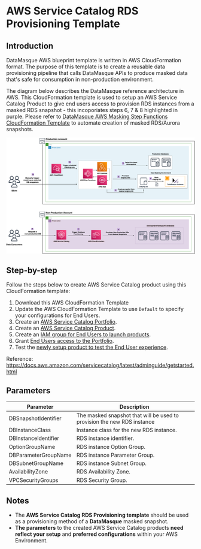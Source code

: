 # AWS Service Catalog RDS Provisioning Template

## Introduction

DataMasque AWS blueprint template is written in AWS CloudFormation format. The purpose of this template is to create a reusable data provisioning pipeline that calls DataMasque APIs to produce masked data that's safe for consumption in non-production environment.

The diagram below describes the DataMasque reference architecture in AWS.  This CloudFormation template is used to setup an AWS Service Catalog Product to give end users access to provision RDS instances from a masked RDS snapshot - this incoporiates steps 6, 7 & 8 highlighted in purple.  Please refer to [DataMasque AWS Masking Step Functions CloudFormation Template](https://github.com/datamasque/DataMasque-AWS-masking-stepfunctions-blueprint) to automate creation of masked RDS/Aurora snapshots.

![Reference deployment](reference_deployment.png "Reference deployment")

## Step-by-step
Follow the steps below to create AWS Service Catalog product using this CloudFormation template:

1. Download this AWS CloudFormation Template
2. Update the AWS CloudFormation Template to use `Default` to specify  your configurations for End Users.  
2. Create an [AWS Service Catalog Portfolio](https://docs.aws.amazon.com/servicecatalog/latest/adminguide/getstarted-portfolio.html).
3. Create an [AWS Service Catalog Product](https://docs.aws.amazon.com/servicecatalog/latest/adminguide/getstarted-product.html).
4. Create an [IAM group for End Users to launch products](https://docs.aws.amazon.com/servicecatalog/latest/adminguide/getstarted-iamenduser.html).
5. Grant [End Users access to the Portfolio](https://docs.aws.amazon.com/servicecatalog/latest/adminguide/getstarted-deploy.html).
6. Test the [newly setup product to test the End User experience](https://docs.aws.amazon.com/servicecatalog/latest/adminguide/getstarted-verify.html).

Reference: https://docs.aws.amazon.com/servicecatalog/latest/adminguide/getstarted.html

## Parameters

| Parameter              | Description                                                             |
|------------------------|-------------------------------------------------------------------------|
| DBSnapshotIdentifier   | The masked snapshot that will be used to provision the new RDS instance |
| DBInstanceClass        | Instance class for the new RDS instance.                                |
| DBInstanceIdentifier   | RDS instance identifier.                                                |
| OptionGroupName        | RDS instance Option Group.                                              |
| DBParameterGroupName   | RDS instance Parameter Group.                                           |
| DBSubnetGroupName      | RDS instance Subnet Group.                                              |
| AvailabilityZone       | RDS Availability Zone.                                                  |
| VPCSecurityGroups      | RDS Security Group.                                                     |

## Notes

- The **AWS Service Catalog RDS Provisioning template** should be used as a provisioning method of a **DataMasque** masked snapshot.
- **The parameters** to the created AWS Service Catalog products **need reflect your setup** and **preferred configurations** within your AWS Environment.
